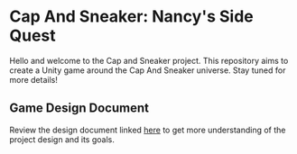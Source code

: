 # Cap And Sneaker: Nancy's Side Quest

Hello and welcome to the Cap and Sneaker project. This repository aims to create
a Unity game around the Cap And Sneaker universe. Stay tuned for more details!

## Game Design Document

Review the design document linked [here](https://docs.google.com/document/d/11cpi_U5wHCk4-8_hgZk13t8TVtoSyC7ycR-PX3Gkz0Q/edit?usp=sharing) to get more understanding of the project 
design and its goals.
